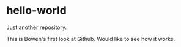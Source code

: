# hello-world
Just another repository.

This is Bowen's first look at Github. Would like to see how it works. 
